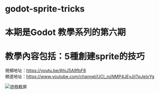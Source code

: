 # godot-sprite-tricks
# 本期是Godot 教學系列的第六期

# 教學內容包括：5種創建sprite的技巧
視頻地址：https://youtu.be/AhiJ5A9fbF8 <br>
頻道地址：https://www.youtube.com/channel/UCI_nzNMP4JEyJiITpJeIxYg

![遊戲截屏](https://github.com/imperativelyfunctional/godot4-tilemap-collision/blob/master/demo.gif)

